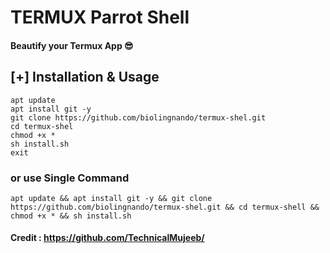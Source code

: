 # TERMUX Parrot Shell 
#### Beautify your Termux App 😎

## [+] Installation & Usage
```
apt update
apt install git -y
git clone https://github.com/biolingnando/termux-shel.git
cd termux-shel
chmod +x *
sh install.sh
exit
```
### or use Single Command
```
apt update && apt install git -y && git clone https://github.com/biolingnando/termux-shel.git && cd termux-shell && chmod +x * && sh install.sh
```

#### Credit : https://github.com/TechnicalMujeeb/

    
